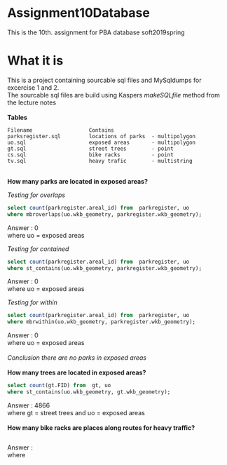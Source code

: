 # Assignment10Database
This is the 10th. assignment for PBA database soft2019spring

# What it is
This is a project containing sourcable sql files and MySqldumps for excercise 1 and 2.<br>
The sourcable sql files are build using Kaspers *makeSQLfile* method from the lecture notes<br>
<br>
<b>Tables</b>
```
Filename                  Contains
parksregister.sql         locations of parks  - multipolygon
uo.sql                    exposed areas       - multipolygon
gt.sql                    street trees        - point
cs.sql                    bike racks          - point
tv.sql                    heavy trafic        - multistring
```
<br>
<b>How many parks are located in exposed areas?</b> <br>

*Testing for overlaps*<br>

```sql
select count(parkregister.areal_id) from  parkregister, uo
where mbroverlaps(uo.wkb_geometry, parkregister.wkb_geometry);
```
Answer : 0<br>
where uo = exposed areas<br>

*Testing for contained*
```sql
select count(parkregister.areal_id) from  parkregister, uo
where st_contains(uo.wkb_geometry, parkregister.wkb_geometry);
```
Answer : 0<br>
where uo = exposed areas<br>

*Testing for within*
```sql
select count(parkregister.areal_id) from  parkregister, uo
where mbrwithin(uo.wkb_geometry, parkregister.wkb_geometry);
```
Answer : 0<br>
where uo = exposed areas<br>
<br>
*Conclusion there are no parks in exposed areas*<br>
<br>
<b>How many trees are located in exposed areas?</b>
```sql
select count(gt.FID) from  gt, uo
where st_contains(uo.wkb_geometry, gt.wkb_geometry);
```
Answer : 4866<br>
where gt = street trees and uo = exposed areas<br>
<br>
<b>How many bike racks are places along routes for heavy traffic?</b>
```sql
```
Answer : <br>
where <br>


